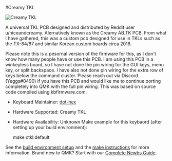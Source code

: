 #Creamy TKL

![Creamy TKL](https://i.imgur.com/Sw8G5IV.jpg)

A universal TKL PCB designed and distributed by Reddit user u/niceandcreamy. Alernatively known as the Creamy AB.TK PCB. From what I have gathered, this was a custom pcb designed for use in TKLs such as the TX-84/87 and similar Korean custom boards circa 2018.

Please note this is a pesornal version of the firmware for this, as I don't know how many people have or use this PCB. I am using this PCB in a winkeyless board, so I have not done the pin wiring for the GUI keys, menu key, or split backspace. I have also not done pin wiring for the extra row of keys below the command cluster. Please reach out via Discord (Yeggs#0490) if you have this PCB and would like me to continue porting completely into QMK with the full pin wiring. This was based on source code compiled using kbfirmware.com.

* Keyboard Maintainer: [dot-hex](https://github.com/dot-hex)
* Hardware Supported: Creamy TKL 
* Hardware Availability: Unknown
Make example for this keybaord (after setting up your build environment):

    make ctkl:default


See the [build environment setup](https://docs.qmk.fm/#/getting_started_build_tools) and the [make instructions](https://docs.qmk.fm/#/getting_started_make_guide) for more information. Brand new to QMK? Start with our [Complete Newbs Guide](https://docs.qmk.fm/#/newbs).
